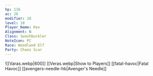 ```yaml
---
hp: 116
ac: 28
modifier: 18
level: 10
Player_Name: Kev
Alignment: N
Class: Swashbuckler
NoteIcon: PC
Race: Woodland Elf
Party: Chaos Scar
---
```


![[Varas.webp|600]]
[[Veras.webp|Show to Players]]
[[fatal-havoc|Fatal Havoc]]
[[avengers-needle-hb|Avenger's Needle]]

